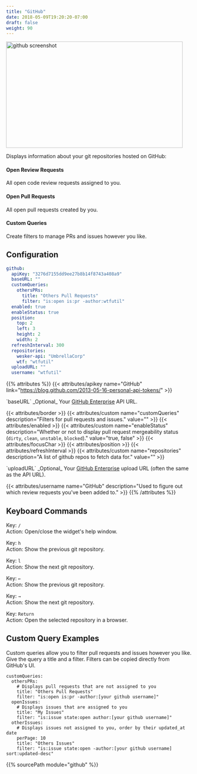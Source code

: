 ```yaml
---
title: "GitHub"
date: 2018-05-09T19:20:20-07:00
draft: false
weight: 90
---
```


<img class="screenshot" src="/imgs/modules/github.png" width="480" height="288" alt="github screenshot" />

Displays information about your git repositories hosted on GitHub:

#### Open Review Requests

All open code review requests assigned to you.

#### Open Pull Requests

All open pull requests created by you.

#### Custom Queries

Create filters to manage PRs and issues however you like.

## Configuration

```yaml
github:
  apiKey: "3276d7155dd9ee27b8b14f8743a408a9"
  baseURL: ""
  customQueries:
    othersPRs:
      title: "Others Pull Requests"
      filter: "is:open is:pr -author:wtfutil"
  enabled: true
  enableStatus: true
  position:
    top: 2
    left: 3
    height: 2
    width: 2
  refreshInterval: 300
  repositories:
    wesker-api: "UmbrellaCorp"
    wtf: "wtfutil"
  uploadURL: ""
  username: "wtfutil"
```

{{% attributes %}}
  {{< attributes/apikey name="GitHub" link="https://blog.github.com/2013-05-16-personal-api-tokens/" >}}

  <tr>
    <td>`baseURL`</td>
    <td>_Optional_ Your <a href="https://developer.github.com/enterprise/2.13/v3/enterprise-admin/">GitHub Enterprise</a> API URL.</td>
  </tr>

  {{< attributes/border >}}
  {{< attributes/custom name="customQueries" description="Filters for pull requests and issues." value="" >}}
  {{< attributes/enabled >}}
  {{< attributes/custom name="enableStatus" description="Whether or not to display pull request mergeability status (`dirty`, `clean`, `unstable`, `blocked`)." value="true, false" >}}
  {{< attributes/focusChar >}}
  {{< attributes/position >}}
  {{< attributes/refreshInterval >}}
  {{< attributes/custom name="repositories" description="A list of github repos to fetch data for." value="" >}}

  <tr>
    <td>`uploadURL`</td>
    <td>_Optional_ Your <a href="https://developer.github.com/enterprise/2.13/v3/enterprise-admin/">GitHub Enterprise</a> upload URL (often the same as the API URL).</td>
    <td></td>
  </tr>

  {{< attributes/username name="GitHub" description="Used to figure out which review requests you've been added to." >}}
{{% /attributes %}}

## Keyboard Commands

<span class="caption">Key:</span> `/` <br />
<span class="caption">Action:</span> Open/close the widget's help window.

<span class="caption">Key:</span> `h` <br />
<span class="caption">Action:</span> Show the previous git repository.

<span class="caption">Key:</span> `l` <br />
<span class="caption">Action:</span> Show the next git repository.

<span class="caption">Key:</span> `←` <br />
<span class="caption">Action:</span> Show the previous git repository.

<span class="caption">Key:</span> `→` <br />
<span class="caption">Action:</span> Show the next git repository.

<span class="caption">Key:</span> `Return` <br />
<span class="caption">Action:</span> Open the selected repository in a browser.

## Custom Query Examples

Custom queries allow you to filter pull requests and issues however you like. Give the query a 
title and a filter. Filters can be copied directly from GitHub's UI.

```
customQueries:
  othersPRs:
    # Displays pull requests that are not assigned to you
    title: "Others Pull Requests"
    filter: "is:open is:pr -author:[your github username]"
  openIssues:
    # Displays issues that are assigned to you
    title: "My Issues"
    filter: "is:issue state:open author:[your github username]"
  otherIssues:
    # Displays issues not assigned to you, order by their updated_at date
    perPage: 10
    title: "Others Issues"
    filter: "is:issue state:open -author:[your github username] sort:updated-desc"
```

{{% sourcePath module="github" %}}
